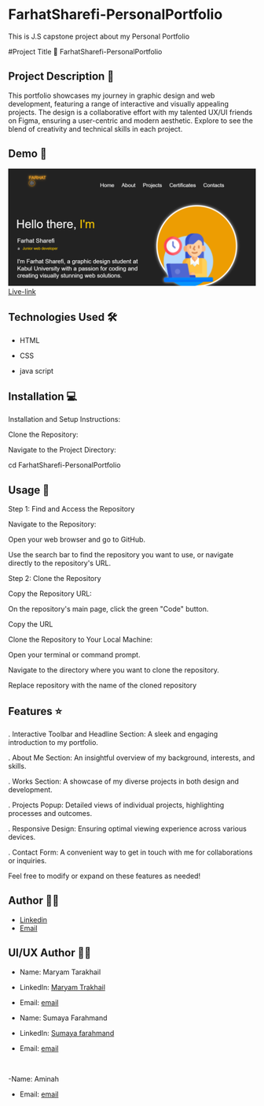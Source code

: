 # FarhatSharefi-PersonalPortfolio
This is J.S capstone project about my Personal Portfolio

#Project Title 🚀
FarhatSharefi-PersonalPortfolio

## Project Description 📝
This portfolio showcases my journey in graphic design and web development, featuring a range of interactive and visually appealing projects. The design is a collaborative effort with my talented UX/UI friends on Figma, ensuring a user-centric and modern aesthetic. Explore to see the blend of creativity and technical skills in each project.



## Demo 📸
![Demo](./portfolioshot.PNG)
<br>
 [Live-link](https://iamfarhatsharefi.github.io/FarhatSharefi-PersonalPortfolio/)


## Technologies Used 🛠️


- HTML

- CSS


- java script



## Installation 💻

Installation and Setup Instructions:

Clone the Repository:

Navigate to the Project Directory:

cd FarhatSharefi-PersonalPortfolio


## Usage 🎯

Step 1: Find and Access the Repository

Navigate to the Repository:

Open your web browser and go to GitHub.

Use the search bar to find the repository you want to use, or navigate 
directly to the repository's URL.

Step 2: Clone the Repository

Copy the Repository URL:

On the repository's main page, click the green "Code" button.

Copy the URL 

Clone the Repository to Your Local Machine:


Open your terminal or command prompt.

Navigate to the directory where you want to clone the repository.

Replace repository with the name of the cloned repository


## Features ⭐
. Interactive Toolbar and Headline Section: A sleek and engaging introduction to my portfolio.


. About Me Section: An insightful overview of my background, interests, and skills.


. Works Section: A showcase of my diverse projects in both design and development.


. Projects Popup: Detailed views of individual projects, highlighting processes and outcomes.


. Responsive Design: Ensuring optimal viewing experience across various devices.


. Contact Form: A convenient way to get in touch with me for collaborations or inquiries.


Feel free to modify or expand on these features as needed!
 

## Author 👩‍💻
- [Linkedin](https://www.linkedin.com/in/farhat-sharefi-13a101309?utm_source=share&utm_campaign=share_via&utm_content=profile&utm_medium=android_app)
- [Email](sharefifarhat@gmail.com)

## UI/UX Author 👩‍💻 
- Name: Maryam Tarakhail
- LinkedIn: [Maryam Trakhail](https://www.linkedin.com/in/maryam-tarakhail-098a992a8?utm_source=share&utm_campaign=share_via&utm_content=profile&utm_medium=android_app)
- Email: [email]( Maryamtarakhail2021@gmail.com)

- Name: Sumaya Farahmand
- LinkedIn: [Sumaya farahmand](https://www.linkedin.com/in/maryam-tarakhail-098a992a8?utm_source=share&utm_campaign=share_via&utm_content=profile&utm_medium=android_app)
- Email: [email]( s.frahmand2003@gmail.com)
<br>

-Name: Aminah
- Email: [email](Emaansailab@gmail.com )
